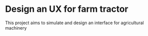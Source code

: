 # Design an UX for farm tractor
This project aims to simulate and design an interface for agricultural machinery
